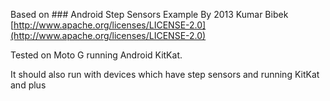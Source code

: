 Based on ### Android Step Sensors Example By 2013 Kumar Bibek [http://www.apache.org/licenses/LICENSE-2.0](http://www.apache.org/licenses/LICENSE-2.0)


Tested on Moto G running Android KitKat.

It should also run with devices which have step sensors and running KitKat and plus
